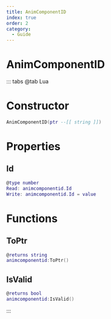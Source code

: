 ```yaml
---
title: AnimComponentID
index: true
order: 2
category:
  - Guide
---
```


# AnimComponentID

::: tabs
@tab Lua
# Constructor
```lua
AnimComponentID(ptr --[[ string ]])
```
# Properties
## Id 
```lua
@type number
Read: animcomponentid.Id
Write: animcomponentid.Id = value
```
# Functions
## ToPtr
```lua
@returns string
animcomponentid:ToPtr()
```
## IsValid
```lua
@returns bool
animcomponentid:IsValid()
```

:::